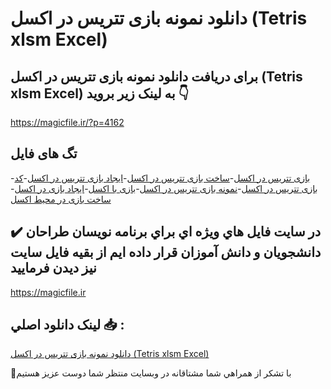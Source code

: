 # دانلود نمونه بازی تتریس در اکسل (Tetris xlsm Excel)

## برای دریافت دانلود نمونه بازی تتریس در اکسل (Tetris xlsm Excel) به لینک زیر بروید 👇

https://magicfile.ir/?p=4162

## تگ های فایل

-[بازی تتریس در اکسل](https://magicfile.ir/product/tetris-xlsm-excel/)-[ساخت بازی تتریس در اکسل](https://magicfile.ir/product/tetris-xlsm-excel/)-[ایجاد بازی تتریس در اکسل](https://magicfile.ir/product/tetris-xlsm-excel/)-[کد بازی تتریس در اکسل](https://magicfile.ir/product/tetris-xlsm-excel/)-[نمونه بازی تتریس در اکسل](https://magicfile.ir/product/tetris-xlsm-excel/)-[بازی با اکسل](https://magicfile.ir/product/tetris-xlsm-excel/)-[ایجاد بازی در اکسل](https://magicfile.ir/product/tetris-xlsm-excel/)-[ساخت بازی در محیط اکسل](https://magicfile.ir/product/tetris-xlsm-excel/)

## ✔️ در سايت فايل هاي ويژه اي براي برنامه نويسان طراحان دانشجويان و دانش آموزان قرار داده ايم از بقيه فايل سايت نيز ديدن فرماييد

https://magicfile.ir


## لينک دانلود اصلي 📥 :

[دانلود نمونه بازی تتریس در اکسل (Tetris xlsm Excel)](https://magicfile.ir/product/tetris-xlsm-excel/) 


🙏با تشکر از همراهي شما مشتاقانه در وبسایت منتظر شما دوست عزیز هستیم

